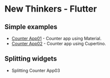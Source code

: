 # New Thinkers - Flutter

## Simple examples

- [Counter App01](/examples/app01/) - Counter app using Material.
- [Counter App02](/examples/app02/) - Counter app using Cupertino.

## Splitting widgets

- Splitting Counter App03